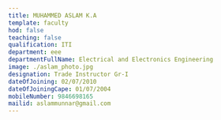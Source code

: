 ```yaml
---
title: MUHAMMED ASLAM K.A
template: faculty
hod: false
teaching: false
qualification: ITI
department: eee
departmentFullName: Electrical and Electronics Engineering
image: ./aslam_photo.jpg
designation: Trade Instructor Gr-I
dateOfJoining: 02/07/2010
dateOfJoiningCape: 01/07/2004
mobileNumber: 9846698165
mailid: aslammunnar@gmail.com
---
```

